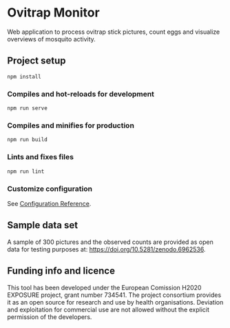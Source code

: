 # Ovitrap Monitor

Web application to process ovitrap stick pictures, count eggs and visualize overviews of mosquito activity.

## Project setup
```
npm install
```

### Compiles and hot-reloads for development
```
npm run serve
```

### Compiles and minifies for production
```
npm run build
```

### Lints and fixes files
```
npm run lint
```

### Customize configuration
See [Configuration Reference](https://cli.vuejs.org/config/).

## Sample data set

A sample of 300 pictures and the observed counts are provided
as open data for testing purposes at: 
https://doi.org/10.5281/zenodo.6962536.

## Funding info and licence

This tool has been developed under the European Comission
H2020 EXPOSURE project, grant number 734541. The project
consortium provides it as an open source for research and
use by health organisations. Deviation and exploitation
for commercial use are not allowed without the explicit
permission of the developers.
